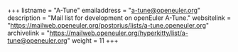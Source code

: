 +++
listname = "A-Tune"
emailaddress = "a-tune@openeuler.org"
description = "Mail list for development on openEuler A-Tune."
websitelink = "https://mailweb.openeuler.org/postorius/lists/a-tune.openeuler.org"
archivelink = "https://mailweb.openeuler.org/hyperkitty/list/a-tune@openeuler.org"
weight =  11
+++
